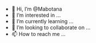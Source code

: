- 👋 Hi, I’m @Mabotana
- 👀 I’m interested in ...
- 🌱 I’m currently learning ...
- 💞️ I’m looking to collaborate on ...
- 📫 How to reach me ...

<!---
Mabotana/Mabotana is a ✨ special ✨ repository because its `README.md` (this file) appears on your GitHub profile.
You can click the Preview link to take a look at your changes.
--->
